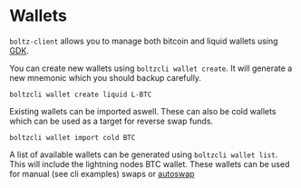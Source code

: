 # Wallets

`boltz-client` allows you to manage both bitcoin and liquid wallets using [GDK](https://github.com/Blockstream/gdk).

You can create new wallets using `boltzcli wallet create`. It will generate a new mnemonic which you should backup carefully.

`boltzcli wallet create liquid L-BTC`

Existing wallets can be imported aswell. These can also be cold wallets which can be used as a target for reverse swap funds.

`boltzcli wallet import cold BTC`

A list of available wallets can be generated using `boltzcli wallet list`. This will include the lightning nodes BTC wallet.
These wallets can be used for manual (see cli examples) swaps or [autoswap](autoswap.md)

